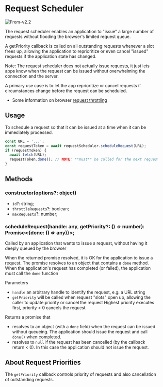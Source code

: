 # Request Scheduler

<p class="badges">
  <img src="https://img.shields.io/badge/From-v2.2-blue.svg?style=flat-square" alt="From-v2.2" /> 
</p>

The request scheduler enables an application to "issue" a large number of requests without flooding the browser's limited request queue.

A getPriority callback is called on all outstanding requests whenever a slot frees up, allowing the application to reprioritize or even cancel "issued" requests if the application state has changed.

Note: The request scheduler does not actually issue requests, it just lets apps know when the request can be issued without overwhelming the connection and the server.

A primary use case is to let the app reprioritize or cancel requests if circumstances change before the request can be scheduled.

- Some information on browser [request throttling](https://docs.pushtechnology.com/cloud/latest/manual/html/designguide/solution/support/connection_limitations.html)

## Usage

To schedule a request so that it can be issued at a time when it can be immediately processed.

```js
const URL = '...';
const requestToken = await requestScheduler.scheduleRequest(URL);
if (requestToken) {
  await fetch(URL);
  requestToken.done(); // NOTE: **must** be called for the next request in queue to resolve
}
```

## Methods

### constructor(options?: object)

- `id`?: string;
- `throttleRequests`?: boolean;
- `maxRequests`?: number;

### scheduleRequest(handle: any, getPriority?: () => number): Promise<{done: () => any)}>;

Called by an application that wants to issue a request, without having it deeply queued by the browser

When the returned promise resolved, it is OK for the application to issue a request.
The promise resolves to an object that contains a `done` method.
When the application's request has completed (or failed), the application must call the `done` function

Parameters

- `handle` an arbitrary handle to identify the request, e.g. a URL string
- `getPriority` will be called when request "slots" open up,
  allowing the caller to update priority or cancel the request
  Highest priority executes first, priority < 0 cancels the request

Returns a promise that

- resolves to an object (with a `done` field) when the request can be issued without queueing. The application should issue the request and call `done()` when completed.
- resolves to `null` if the request has been cancelled (by the callback return < 0).
  In this case the application should not issue the request.

## About Request Priorities

The `getPriority` callback controls priority of requests and also cancellation of outstanding requests.
